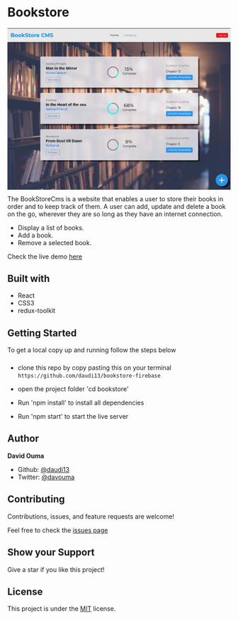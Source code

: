 # Bookstore

![](./public/booksto.jpeg)
The BookStoreCms is a website that enables a user to store their books in order and to keep track of them. A user can add, update and delete a book on the go, wherever they are so long as they have an internet connection.

- Display a list of books.
- Add a book.
- Remove a selected book.

Check the live demo [here](https://bookstorecms.vercel.app/)


## Built with
- React
- CSS3
- redux-toolkit

## Getting Started
To get a local copy up and running follow the steps below

### 
- clone this repo by copy pasting this on your terminal ``https://github.com/daudi13/bookstore-firebase``

- open the project folder 'cd bookstore'
- Run 'npm install' to install all dependencies
- Run 'npm start' to start the live server

## Author
**David Ouma**
- Github: [@daudi13](https://github.com/daudi13/)
- Twitter: [@davouma](https://github.com/daudi13/)

## Contributing
Contributions, issues, and feature requests are welcome!

Feel free to check the [issues page](https://github.com/daudi13/bookstore-firebase/issues)

## Show your Support
Give a star if you like this project!


## License
This project is under the [MIT](./LICENSE) license.
